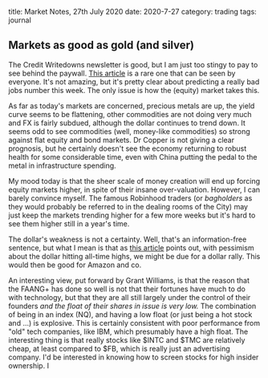 title: Market Notes, 27th July 2020
date: 2020-7-27
category: trading
tags: journal


## Markets as good as gold (and silver)

The Credit Writedowns newsletter is good, but I am just too stingy to pay to see behind the paywall.
[This article](https://pro.creditwritedowns.com/p/political-impasse-over-jobless-claims?token=eyJ1c2VyX2lkIjoxMTAyMDI1LCJwb3N0X2lkIjo3Mjg5MzEsIl8iOiJxUnE2VSIsImlhdCI6MTU5NTg0MzY3NCwiZXhwIjoxNTk1ODQ3Mjc0LCJpc3MiOiJwdWItMjEzNCIsInN1YiI6InBvc3QtcmVhY3Rpb24ifQ.050CQlaSBIjqK0KE0z28dHZ5Cx_1ZDvJakItWqiwErc) is a rare one that can be seen by everyone.
It's not amazing, but it's pretty clear about predicting a really bad jobs number this week.
The only issue is how the (equity) market takes this.


As far as today's markets are concerned, precious metals are up, the yield curve seems to be flattening, other commodities are not doing very much and FX is fairly subdued, although the dollar continues to trend down.
It seems odd to see commodities (well, money-like commodities) so strong against flat equity and bond markets.
Dr Copper is not giving a clear prognosis, but he certainly doesn't see the economy returning to robust health for some considerable time, even with China putting the pedal to the metal in infrastructure spending.

My mood today is that the sheer scale of money creation will end up forcing equity markets higher, 
in spite of their insane over-valuation. However, I can barely convince myself. 
The famous Robinhood traders (or *bagholders* as they would probably be referred to in the dealing rooms of the City) may just keep the markets trending higher for a few more weeks but it's hard to see them higher still in a year's time.

The dollar's weakness is not a certainty. Well, that's an information-free sentence, but what I mean is that as [this article](https://www.barrons.com/articles/tech-stocks-tanked-blame-it-on-the-value-of-the-dollar-51595638215) points out, with pessimism about the dollar hitting all-time highs, we might be due for a dollar rally.
This would then be good for Amazon and co.

An interesting view, put forward by Grant Williams, is that the reason that the FAANG+ has done so well is not that their fortunes have much to do with technology, but that they are all still largely under the control of their founders *and the float of their shares in issue is very low.* The combination of being in an index (NQ), and having a low float (or just being a hot stock and ...) is explosive. This is certainly consistent with poor performance from "old" tech companies, like IBM, which presumably have a high float.
The interesting thing is that really stocks like $INTC and $TMC are relatively cheap, at least compared to $FB, which is really just an advertising company.
I'd be interested in knowing how to screen stocks for high insider ownership.
I